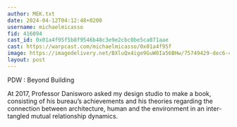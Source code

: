 ```yaml
---
author: MEK.txt
date: 2024-04-12T04:12:48+0200
username: michaelmicasso
fid: 416094
cast_id: 0x01a4f95f5b8f9546b48c3e9e2cbc0be5ca071aae
cast: https://warpcast.com/michaelmicasso/0x01a4f95f
image: https://imagedelivery.net/BXluQx4ige9GuW0Ia56BHw/75749429-dec6-47a1-eef5-7325cae6b700/original
layout: post
---
```

PDW : Beyond Building  
  
At 2017, Professor Danisworo asked my design studio to make a book, consisting of his bureau’s achievements and his theories regarding the connection between architecture, human and the environment in an inter-tangled mutual relationship dynamics.  

<img src='https://imagedelivery.net/BXluQx4ige9GuW0Ia56BHw/75749429-dec6-47a1-eef5-7325cae6b700/original' alt='' referrerpolicy='no-referrer'/>
<img src='https://imagedelivery.net/BXluQx4ige9GuW0Ia56BHw/937ef8f1-9e97-4d82-02a5-50fa5256fb00/original' alt='' referrerpolicy='no-referrer'/>